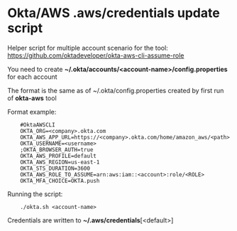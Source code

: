 # Okta/AWS .aws/credentials update script

Helper script for multiple account scenario for the tool: https://github.com/oktadeveloper/okta-aws-cli-assume-role

You need to create <b>~/.okta/accounts/&lt;account-name&gt;/config.properties</b> for each account

The format is the same as of ~/.okta/config.properties created by first run of <b>okta-aws</b> tool

Format example:
```
    #OktaAWSCLI
    OKTA_ORG=<company>.okta.com
    OKTA_AWS_APP_URL=https://<company>.okta.com/home/amazon_aws/<path>
    OKTA_USERNAME=<username>
    ;OKTA_BROWSER_AUTH=true
    OKTA_AWS_PROFILE=default
    OKTA_AWS_REGION=us-east-1
    OKTA_STS_DURATION=3600
    OKTA_AWS_ROLE_TO_ASSUME=arn:aws:iam::<account>:role/<ROLE>
    OKTA_MFA_CHOICE=OKTA.push
```
Running the script:
```
    ./okta.sh <account-name>
```
Credentials are written to <b>~/.aws/credentials</b>[&lt;default&gt;]